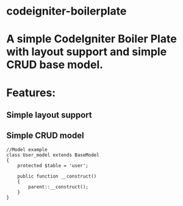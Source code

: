 codeigniter-boilerplate
=======================

# A simple CodeIgniter Boiler Plate with layout support and simple CRUD base model.

# Features:

## Simple layout support
## Simple CRUD model

```
//Model example
class User_model extends BaseModel
{
    protected $table = 'user';

    public function __construct()
    {
        parent::__construct();
    }
}
```
